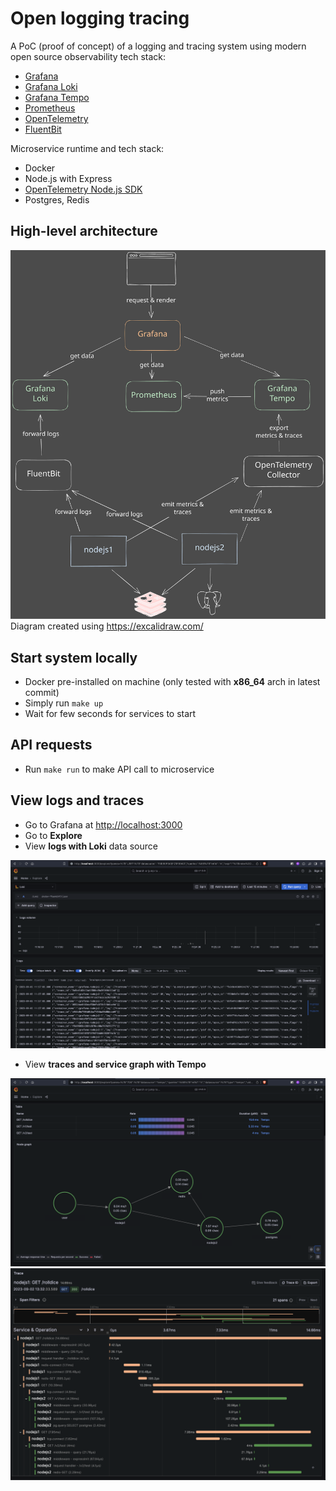 # Open logging tracing

A PoC (proof of concept) of a logging and tracing system using modern open source observability tech stack:

- [Grafana](https://grafana.com/)
- [Grafana Loki](https://grafana.com/oss/loki/)
- [Grafana Tempo](https://grafana.com/oss/tempo/)
- [Prometheus](https://prometheus.io/)
- [OpenTelemetry](https://opentelemetry.io/)
- [FluentBit](https://fluentbit.io/)

Microservice runtime and tech stack:

- Docker
- Node.js with Express
- [OpenTelemetry Node.js SDK](https://opentelemetry.io/docs/instrumentation/js/)
- Postgres, Redis

## High-level architecture

![architecture](./assets/architecture.svg)
Diagram created using <https://excalidraw.com/>

## Start system locally

- Docker pre-installed on machine (only tested with **x86_64** arch in latest commit)
- Simply run `make up`
- Wait for few seconds for services to start

## API requests

- Run `make run` to make API call to microservice

## View logs and traces

- Go to Grafana at <http://localhost:3000>
- Go to **Explore**
- View **logs with Loki** data source

![log](./assets/log.png)

- View **traces and service graph with Tempo**

![svc-graph](./assets/service-graph.png)
![traces](./assets/traces.png)

